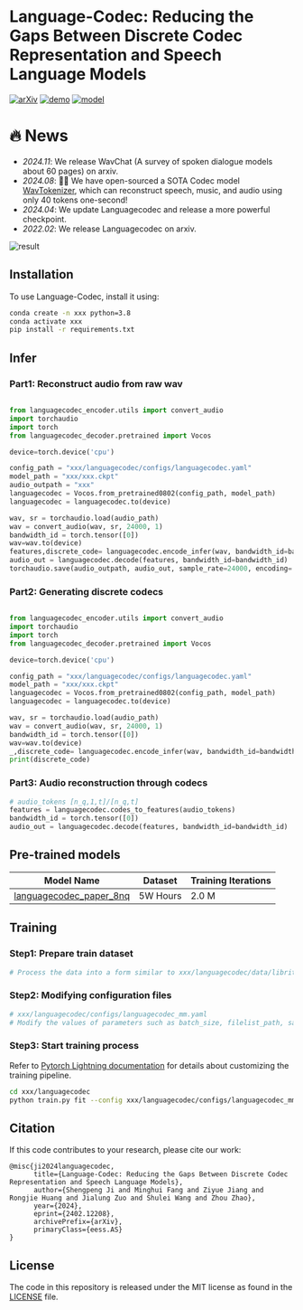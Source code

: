 # Language-Codec: Reducing the Gaps Between Discrete Codec Representation and Speech Language Models



[![arXiv](https://img.shields.io/badge/arXiv-Paper-<COLOR>.svg)](https://arxiv.org/pdf/2402.12208.pdf)
[![demo](https://img.shields.io/badge/Languagecodec-Demo-red)](https://languagecodec.github.io)
[![model](https://img.shields.io/badge/%F0%9F%A4%97%20Languagecodec-Models(New)-blue)](https://drive.google.com/file/d/1ENLyQzbJm2BTignliHHZl11DmQdWZAoX/view?usp=drive_link)


# 🔥 News
- *2024.11*: We release WavChat (A survey of spoken dialogue models about 60 pages) on arxiv.
- *2024.08*: 🎉🎉 We have open-sourced a SOTA Codec model [WavTokenizer](https://github.com/jishengpeng/WavTokenizer), which can reconstruct speech, music, and audio using only 40 tokens one-second!
- *2024.04*: We update Languagecodec and release a more powerful checkpoint.
- *2022.02*: We release Languagecodec on arxiv.

![result](result.png)


## Installation

To use Language-Codec, install it using:

```bash
conda create -n xxx python=3.8
conda activate xxx
pip install -r requirements.txt
```

## Infer

### Part1: Reconstruct audio from raw wav

```python

from languagecodec_encoder.utils import convert_audio
import torchaudio
import torch
from languagecodec_decoder.pretrained import Vocos

device=torch.device('cpu')

config_path = "xxx/languagecodec/configs/languagecodec.yaml"
model_path = "xxx/xxx.ckpt"
audio_outpath = "xxx"
languagecodec = Vocos.from_pretrained0802(config_path, model_path)
languagecodec = languagecodec.to(device)

wav, sr = torchaudio.load(audio_path)
wav = convert_audio(wav, sr, 24000, 1) 
bandwidth_id = torch.tensor([0])
wav=wav.to(device)
features,discrete_code= languagecodec.encode_infer(wav, bandwidth_id=bandwidth_id)
audio_out = languagecodec.decode(features, bandwidth_id=bandwidth_id) 
torchaudio.save(audio_outpath, audio_out, sample_rate=24000, encoding='PCM_S', bits_per_sample=16)
```


### Part2: Generating discrete codecs
```python

from languagecodec_encoder.utils import convert_audio
import torchaudio
import torch
from languagecodec_decoder.pretrained import Vocos

device=torch.device('cpu')

config_path = "xxx/languagecodec/configs/languagecodec.yaml"
model_path = "xxx/xxx.ckpt"
languagecodec = Vocos.from_pretrained0802(config_path, model_path)
languagecodec = languagecodec.to(device)

wav, sr = torchaudio.load(audio_path)
wav = convert_audio(wav, sr, 24000, 1) 
bandwidth_id = torch.tensor([0])
wav=wav.to(device)
_,discrete_code= languagecodec.encode_infer(wav, bandwidth_id=bandwidth_id)
print(discrete_code)
```



### Part3: Audio reconstruction through codecs
```python
# audio_tokens [n_q,1,t]/[n_q,t]
features = languagecodec.codes_to_features(audio_tokens)
bandwidth_id = torch.tensor([0])  
audio_out = languagecodec.decode(features, bandwidth_id=bandwidth_id)
```




## Pre-trained models

| Model Name                                                                          | Dataset       | Training Iterations 
-------------------------------------------------------------------------------------|---------------|---------------------
| [languagecodec_paper_8nq](https://drive.google.com/file/d/1ENLyQzbJm2BTignliHHZl11DmQdWZAoX/view?usp=drive_link)         | 5W Hours      | 2.0 M           

## Training

### Step1: Prepare train dataset
```python
# Process the data into a form similar to xxx/languagecodec/data/libritts_testother.txt
```

### Step2: Modifying configuration files
```python
# xxx/languagecodec/configs/languagecodec_mm.yaml
# Modify the values of parameters such as batch_size, filelist_path, save_dir, device
```

### Step3: Start training process
Refer to [Pytorch Lightning documentation](https://lightning.ai/docs/pytorch/stable/) for details about customizing the
training pipeline.

```bash
cd xxx/languagecodec
python train.py fit --config xxx/languagecodec/configs/languagecodec_mm.yaml
```


## Citation

If this code contributes to your research, please cite our work:

```
@misc{ji2024languagecodec,
      title={Language-Codec: Reducing the Gaps Between Discrete Codec Representation and Speech Language Models}, 
      author={Shengpeng Ji and Minghui Fang and Ziyue Jiang and Rongjie Huang and Jialung Zuo and Shulei Wang and Zhou Zhao},
      year={2024},
      eprint={2402.12208},
      archivePrefix={arXiv},
      primaryClass={eess.AS}
}
```

## License

The code in this repository is released under the MIT license as found in the
[LICENSE](LICENSE) file.
